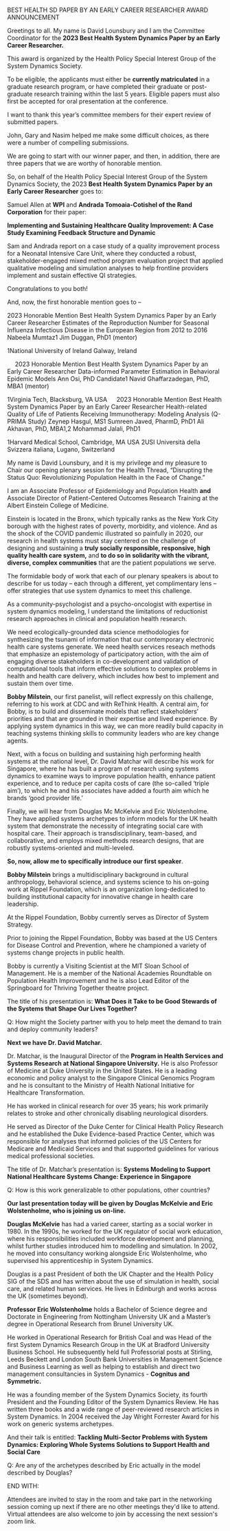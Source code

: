 BEST HEALTH SD PAPER BY AN EARLY CAREER RESEARCHER AWARD ANNOUNCEMENT

Greetings to all. My name is David Lounsbury and I am the Committee Coordinator for the <b>2023 Best Health System Dynamics Paper by an Early Career Researcher.</b> 

This award is organized by the Health Policy Special Interest Group of the System Dynamics Society. 

To be eligible, the applicants must either be <b>currently matriculated</b> in a graduate research program, or have completed their graduate or post-graduate research training within the last 5 years. Eligible papers must also first be accepted for oral presentation at the conference. 

I want to thank this year’s committee members for their expert review of submitted papers. 

John, Gary and Nasim helped me make some difficult choices, as there were a number of compelling submissions. 

We are going to start with our winner paper, and then, in addition, there are three papers that we are worthy of honorable mention.

So, on behalf of the Health Policy Special Interest Group of the System Dynamics Society, the 2023 <b>Best Health System Dynamics Paper by an Early Career Researcher</b> goes to: 

Samuel Allen at <b>WPI</b> and <b>Andrada Tomoaia-Cotishel of the Rand Corporation</b> for their paper:

<b>Implementing and Sustaining Healthcare Quality Improvement: A Case Study Examining Feedback Structure and Dynamic</b>

Sam and Andrada report on a case study of a quality improvement process for a Neonatal Intensive Care Unit, where they conducted a robust, stakeholder-engaged mixed method program evaluation project that applied qualitative modeling and simulation analyses to help frontline providers implement and sustain effective QI strategies. 

Congratulations to you both!

And, now, the first honorable mention goes to –

2023 Honorable Mention
Best Health System Dynamics Paper by an Early Career Researcher 
Estimates of the Reproduction Number for Seasonal Influenza Infectious Disease in the European Region from 2012 to 2016
Nabeela Mumtaz1
Jim Duggan, PhD1 (mentor)

1National University of Ireland Galway, Ireland

 
2023 Honorable Mention
Best Health System Dynamics Paper by an Early Career Researcher 
Data-informed Parameter Estimation in Behavioral Epidemic Models
Ann Osi, PhD Candidate1
Navid Ghaffarzadegan, PhD, MBA1 (mentor) 

1Virginia Tech, Blacksburg, VA USA
 
2023 Honorable Mention
Best Health System Dynamics Paper by an Early Career Researcher 
Health-related Quality of Life of Patients Receiving Immunotherapy: Modeling Analysis (Q-PRIMA Study)
Zeynep Hasgul, MS1
Sumreen Javed, PharmD, PhD1
Ali Akhavan, PhD, MBA1,2
Mohammad Jalali, PhD1

1Harvard Medical School, Cambridge, MA USA
2USI Università della Svizzera italiana, Lugano, Switzerland





My name is David Lounsbury, and it is my privilege and my pleasure to Chair our opening plenary session for the Health Thread, “Disrupting the Status Quo: Revolutionizing Population Health in the Face of Change.” 

I am an Associate Professor of Epidemiology and Population Health <b>and</b> Associate Director of Patient-Centered Outcomes Research Training at the Albert Einstein College of Medicine. 

Einstein is located in the Bronx, which typically ranks as the New York City borough with the highest rates of poverty, morbidity, and violence. And as the shock of the COVID pandemic illustrated so painfully in 2020, our research in health systems must stay centered on the challenge of designing and sustaining a <b>truly socially responsible, responsive, high quality health care system,</b> and <b>to do so in solidarity with the vibrant, diverse, complex communities</b> that are the patient populations we serve.

The formidable body of work that each of our plenary speakers is about to describe for us today – each through a different, yet complimentary lens – offer strategies that use system dynamics to meet this challenge.

As a community-psychologist and a psycho-oncologist with expertise in system dynamics modeling, I understand the limitations of reductionist research approaches in clinical and population health research. 

We need ecologically-grounded data science methodologies for synthesizing the tsunami of information that our contemporary electronic health care systems generate. We need health services reseach methods that emphasize an epistemology of participatory action, with the aim of engaging diverse stakeholders in co-development and validation of  computational tools that inform effective solutions to complex problems in health and health care delivery, which includes how best to implement and sustain them over time.

<b>Bobby Milstein</b>, our first panelist, will reflect expressly on this challenge, referring to his work at CDC and with ReThink Health.  A central aim, for Bobby, is to build and disseminate models that reflect stakeholders’ priorities and that are grounded in their expertise and lived experience. By applying system dynamics in this way, we can more readily build capacity in teaching systems thinking skills to community leaders who are key change agents. 

Next, with a focus on building and sustaining high performing health systems at the national level, Dr. David Matchar will describe his work for Singapore, where he has built a program of research using systems dynamics to examine ways to improve population health, enhance patient experience, and to reduce per capita costs of care (the so-called ‘triple aim’), to which he and his associates have added a fourth aim which he brands ‘good provider life.’ 

Finally, we will hear from Douglas Mc McKelvie and Eric Wolstenholme. They have applied systems archetypes to inform models for the UK health system that demonstrate the necessity of integrating social care with hospital care. Their approach is transdisciplinary, team-based, and collaborative, and employs mixed methods research designs, that are robustly systems-oriented and multi-leveled. 

<b>So, now, allow me to specifically introduce our first speaker</b>.

<b>Bobby Milstein</b> brings a multidisciplinary background in cultural anthropology, behavioral science, and systems science to his on-going work at Rippel Foundation, which is an organization long-dedicated to building institutional capacity for innovative change in health care leadership. 

At the Rippel Foundation, Bobby currently serves as Director of System Strategy.  

Prior to joining the Rippel Foundation, Bobby was based at the US Centers for Disease Control and Prevention, where he championed a variety of systems change projects in public health.

Bobby is currently a Visiting Scientist at the MIT Sloan School of Management. He is a member of the National Academies Roundtable on Population Health Improvement and he is also Lead Editor of the Springboard for Thriving Together theatre project. 

The title of his presentation is: <b>What Does it Take to be Good Stewards of the Systems that Shape Our Lives Together?</b>

Q: How might the Society partner with you to help meet the demand to train and deploy community leaders? 

<b>Next we have Dr. David Matchar.</b>

Dr. Matchar, is the Inaugural Director of the <b>Program in Health Services and Systems Research at National Singapore University.</b> He is also Professor of Medicine at Duke University in the United States. He is a leading economic and policy analyst to the Singapore Clinical Genomics Program and he is consultant to the Ministry of Health National Initiative for Healthcare Transformation.

He has worked in clinical research for over 35 years; his work primarily relates to stroke and other chronically disabling neurological disorders.

He served as Director of the Duke Center for Clinical Health Policy Research and he established the Duke Evidence-based Practice Center, which was responsible for analyses that informed policies of the US Centers for Medicare and Medicaid Services and that supported guidelines for various medical professional societies.

The title of Dr. Matchar’s presentation is: <b>Systems Modeling to Support National Healthcare Systems Change: Experience in Singapore</b>

Q: How is this work generalizable to other populations, other countries? 

<b>Our last presentation today will be given by Douglas McKelvie and Eric Wolstenholme, who is joining us on-line.</b> 

<b>Douglas McKelvie</b> has had a varied career, starting as a social worker in 1980. In the 1990s, he worked for the UK regulator of social work education, where his responsibilities included workforce development and planning, whilst further studies introduced him to modelling and simulation. In 2002, he moved into consultancy working alongside Eric Wolstenholme, who supervised his apprenticeship in System Dynamics.

Douglas is a past President of both the UK Chapter and the Health Policy SIG of the SDS and has written about the use of simulation in health, social care, and related human services. He lives in Edinburgh and works across the UK (sometimes beyond).

<b>Professor Eric Wolstenholme</b> holds a Bachelor of Science degree and Doctorate in Engineering from Nottingham University UK and a Master’s degree in Operational Research from Brunel University UK. 

He worked in Operational Research for British Coal and was Head of the first System Dynamics Research Group in the UK at Bradford University Business School. He subsequently held full Professorial posts at Stirling, Leeds Beckett and London South Bank Universities in Management Science and Business Learning as well as helping to establish and direct two management consultancies in System Dynamics - <b>Cognitus and Symmetric.</b> 

He was a founding member of the System Dynamics Society, its fourth President and the Founding Editor of the System Dynamics Review. He has written three books and a wide range of peer-reviewed research articles in System Dynamics. In 2004 received the Jay Wright Forrester Award for his work on generic systems archetypes.

And their talk is entitled: <b>Tackling Multi-Sector Problems with System Dynamics: Exploring Whole Systems Solutions to Support Health and Social Care</b>

Q: Are any of the archetypes described by Eric actually in the model described by Douglas?

END WITH:

Attendees are invited to stay in the room and take part in the networking session coming up next if there are no other meetings they'd like to attend. Virtual attendees are also welcome to join by accessing the next session's zoom link.
